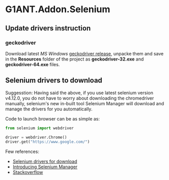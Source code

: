 # G1ANT.Addon.Selenium

## Update drivers instruction

### geckodriver

Download latest _MS Windows_ [geckodriver release](https://github.com/mozilla/geckodriver/releases), unpacke them and save in the **Resources** folder of the project as **geckodriver-32.exe** and **geckodriver-64.exe** files.

## Selenium drivers to download

Suggesstion: Having said the above, if you use latest selenium version v4.12.0, you do not have to worry about downloading the chromedriver manually, selenium's new in-built tool Selenium Manager will download and manage the drivers for you automatically.

Code to launch browser can be as simple as:

```python
from selenium import webdriver

driver = webdriver.Chrome()
driver.get("https://www.google.com/")
```

Few references:
* [Selenium drivers for download](https://googlechromelabs.github.io/chrome-for-testing/#stable)
* [Introducing Selenium Manager](https://www.selenium.dev/blog/2022/introducing-selenium-manager/)
* [Stackoverflow](https://stackoverflow.com/a/76463081/7598774)
